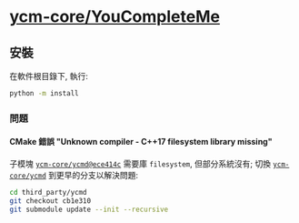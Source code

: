 # [ycm-core/YouCompleteMe](https://github.com/ycm-core/YouCompleteMe)

## 安裝

在軟件根目錄下, 執行:

```sh
python -m install
```

### 問題

#### CMake 錯誤 "Unknown compiler - C++17 filesystem library missing"

子模塊 [`ycm-core/ycmd@ece414c`] 需要庫 `filesystem`, 但部分系統沒有;
切換 [`ycm-core/ycmd`] 到更早的分支以解決問題:

```sh
cd third_party/ycmd
git checkout cb1e310
git submodule update --init --recursive
```

[`ycm-core/ycmd@ece414c`]: https://github.com/ycm-core/ycmd/commit/ece414c8c01fe9bf83f3752db00a4a589a3a14cb
[`ycm-core/ycmd`]: https://github.com/ycm-core/ycmd
